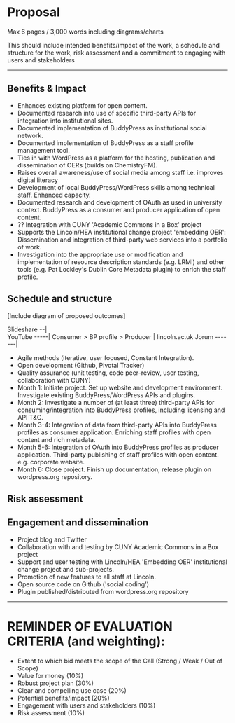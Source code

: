 # Proposal

Max 6 pages / 3,000 words including diagrams/charts

This should include intended benefits/impact of the work, a schedule and structure for the work, risk assessment and a commitment to engaging with users and stakeholders

--------------

## Benefits & Impact

* Enhances existing platform for open content.
* Documented research into use of specific third-party APIs for integration into institutional sites.
* Documented implementation of BuddyPress as institutional social network.
* Documented implementation of BuddyPress as a staff profile management tool.
* Ties in with WordPress as a platform for the hosting, publication and dissemination of OERs (builds on ChemistryFM). 
* Raises overall awareness/use of social media among staff i.e. improves digital literacy
* Development of local BuddyPress/WordPress skills among technical staff. Enhanced capacity.
* Documented research and development of OAuth as used in university context. BuddyPress as a consumer and producer application of open content.
* ?? Integration with CUNY 'Academic Commons in a Box' project
* Supports the Lincoln/HEA institutional change project 'embedding OER': Dissemination and integration of third-party web services into a portfolio of work.
* Investigation into the appropriate use or modification and implementation of resource description standards (e.g. LRMI) and other tools (e.g. Pat Lockley's Dublin Core Metadata plugin) to enrich the staff profile.

## Schedule and structure

[Include diagram of proposed outcomes]

Slideshare --|															  
YouTube -----| Consumer > BP profile > Producer | lincoln.ac.uk
Jorum -------|															  

* Agile methods (iterative, user focused, Constant Integration).
* Open development (Github, Pivotal Tracker)
* Quality assurance (unit testing, code peer-review, user testing, collaboration with CUNY)
* Month 1: Initiate project. Set up website and development environment. Investigate existing BuddyPress/WordPress APIs and plugins.
* Month 2: Investigate a number of (at least three) third-party APIs for consuming/integration into BuddyPress profiles, including licensing and API T&C.
* Month 3-4: Integration of data from third-party APIs into BuddyPress profiles as consumer application. Enriching staff profiles with open content and rich metadata.
* Month 5-6: Integration of OAuth into BuddyPress profiles as producer application. Third-party publishing of staff profiles with open content. e.g. corporate website.
* Month 6: Close project. Finish up documentation, release plugin on wordpress.org repository.

## Risk assessment

## Engagement and dissemination

* Project blog and Twitter
* Collaboration with and testing by CUNY Academic Commons in a Box project
* Support and user testing with Lincoln/HEA 'Embedding OER' institutional change project and sub-projects.
* Promotion of new features to all staff at Lincoln.
* Open source code on Github ('social coding')
* Plugin published/distributed from wordpress.org repository

-------------- 

# REMINDER OF EVALUATION CRITERIA (and weighting):

* Extent to which bid meets the scope of the Call (Strong / Weak / Out of Scope)
* Value for money (10%)
* Robust project plan (30%)
* Clear and compelling use case (20%)
* Potential benefits/impact (20%)
* Engagement with users and stakeholders (10%)
* Risk assessment (10%)